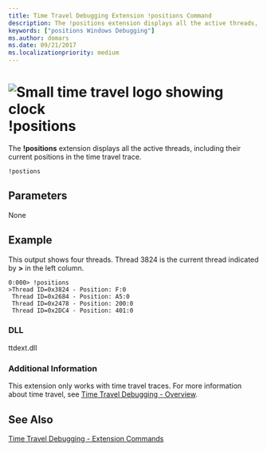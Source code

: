 ```yaml
---
title: Time Travel Debugging Extension !positions Command 
description: The !positions extension displays all the active threads, including their current positions.
keywords: ["positions Windows Debugging"]
ms.author: domars
ms.date: 09/21/2017
ms.localizationpriority: medium
---
```


# ![Small time travel logo showing clock](images/ttd-time-travel-debugging-logo.png) !positions


The **!positions** extension displays all the active threads, including their current positions in the time travel trace.


```dbgcmd
!postions 
```


## <span id="ddk__analyze_dbg"></span><span id="DDK__ANALYZE_DBG"></span>Parameters

None


## Example

This output shows four threads. Thread 3824 is the current thread indicated by **>** in the left column.

```dbgcmd
0:000> !positions
>Thread ID=0x3824 - Position: F:0
 Thread ID=0x2684 - Position: A5:0
 Thread ID=0x2478 - Position: 200:0
 Thread ID=0x2DC4 - Position: 401:0
```


### <span id="DLL"></span><span id="dll"></span>DLL

ttdext.dll

### <span id="Additional_Information"></span><span id="additional_information"></span><span id="ADDITIONAL_INFORMATION"></span>Additional Information

This extension only works with time travel traces. For more information about time travel, see [Time Travel Debugging - Overview](time-travel-debugging-overview.md).


## See Also

[Time Travel Debugging - Extension Commands](time-travel-debugging-extension-commands.md)


 

 





